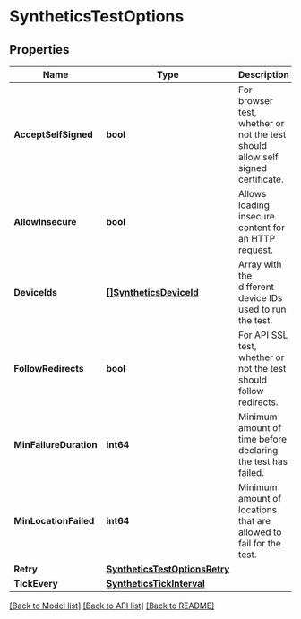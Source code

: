 # SyntheticsTestOptions

## Properties

Name | Type | Description | Notes
------------ | ------------- | ------------- | -------------
**AcceptSelfSigned** | **bool** | For browser test, whether or not the test should allow self signed certificate. | [optional] 
**AllowInsecure** | **bool** | Allows loading insecure content for an HTTP request. | [optional] 
**DeviceIds** | [**[]SyntheticsDeviceId**](SyntheticsDeviceID.md) | Array with the different device IDs used to run the test. | [optional] 
**FollowRedirects** | **bool** | For API SSL test, whether or not the test should follow redirects. | [optional] 
**MinFailureDuration** | **int64** | Minimum amount of time before declaring the test has failed. | [optional] 
**MinLocationFailed** | **int64** | Minimum amount of locations that are allowed to fail for the test. | [optional] 
**Retry** | [**SyntheticsTestOptionsRetry**](SyntheticsTestOptions_retry.md) |  | [optional] 
**TickEvery** | [**SyntheticsTickInterval**](SyntheticsTickInterval.md) |  | [optional] 

[[Back to Model list]](../README.md#documentation-for-models) [[Back to API list]](../README.md#documentation-for-api-endpoints) [[Back to README]](../README.md)


